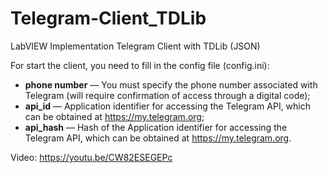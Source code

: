 # Telegram-Client_TDLib
LabVIEW Implementation Telegram Client with TDLib (JSON)

For start the client, you need to fill in the config file (config.ini):
- <b>phone number</b> — You must specify the phone number associated with Telegram (will require confirmation of access through a digital code);
- <b>api_id</b> — Application identifier for accessing the Telegram API, which can be obtained at https://my.telegram.org;
- <b>api_hash</b> — Hash of the Application identifier for accessing the Telegram API, which can be obtained at https://my.telegram.org.

Video: https://youtu.be/CW82ESEGEPc
